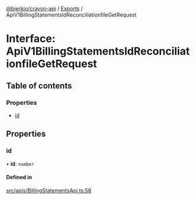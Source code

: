 [@bjerkio/crayon-api](../README.md) / [Exports](../modules.md) / ApiV1BillingStatementsIdReconciliationfileGetRequest

# Interface: ApiV1BillingStatementsIdReconciliationfileGetRequest

## Table of contents

### Properties

- [id](ApiV1BillingStatementsIdReconciliationfileGetRequest.md#id)

## Properties

### id

• **id**: `number`

#### Defined in

[src/apis/BillingStatementsApi.ts:58](https://github.com/bjerkio/crayon-api-js/blob/22cd66d/src/apis/BillingStatementsApi.ts#L58)
